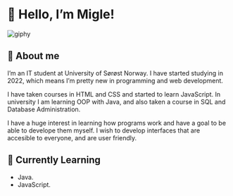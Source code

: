 # 🌸 Hello, I’m Migle!

  ![giphy](https://user-images.githubusercontent.com/115370256/229609937-5e7afed7-1a80-443e-a6c5-a03e29a0108e.gif)


## 🦋 About me
  I’m an IT student at University of Sørøst Norway. I have started studying in 2022, which means I’m pretty new in programming and web development.

  I have taken courses in HTML and CSS and started to learn JavaScript. In university I am learning OOP with Java, 
  and also taken a course in SQL and Database Administration. 

  I have a huge interest in learning how programs work and have a goal to be able to develope them myself. 
  I wish to develop interfaces that are accesible to everyone, and are user friendly. 

## 🐥 Currently Learning

  - Java.
  - JavaScript. 

<!--
**migliusss/migliusss** is a ✨ _special_ ✨ repository because its `README.md` (this file) appears on your GitHub profile.

Here are some ideas to get you started:

- 🔭 I’m currently working on ...
- 🌱 I’m currently learning ...
- 👯 I’m looking to collaborate on ...
- 🤔 I’m looking for help with ...
- 💬 Ask me about ...
- 📫 How to reach me: ...
- 😄 Pronouns: ...
- ⚡ Fun fact: ...
-->

